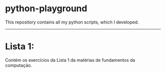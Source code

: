 # python-playground

This repository contains all my python scripts, which I developed.

---

# Lista 1: 

Contém os exercícios da Lista 1 da matérias de fundamentos da computação.

